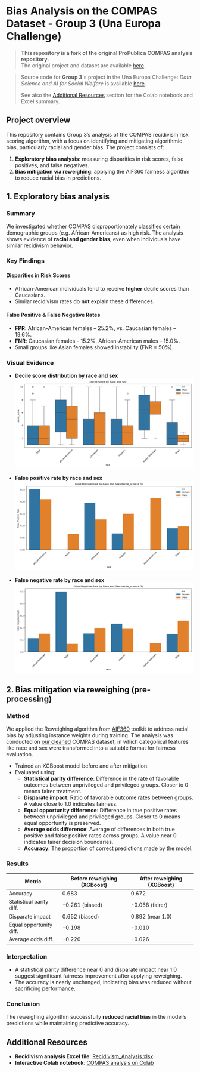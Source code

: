 # Bias Analysis on the COMPAS Dataset - Group 3 (Una Europa Challenge)

> **This repository is a fork of the original ProPublica COMPAS analysis repository.**  
> The original project and dataset are available [here](https://github.com/propublica/compas-analysis).

> Source code for **Group 3**'s project in the Una Europa Challenge: *Data Science and AI for Social Welfare* is available [here](https://github.com/banafshebamdad/compas-analysis/tree/master/DSAL_Madrid).
> 
> See also the [Additional Resources](#additional-resources) section for the Colab notebook and Excel summary.


## Project overview

This repository contains Group 3’s analysis of the COMPAS recidivism risk scoring algorithm, with a focus on identifying and mitigating algorithmic bias, particularly racial and gender bias. The project consists of:

1. **Exploratory bias analysis**: measuring disparities in risk scores, false positives, and false negatives.
2. **Bias mitigation via reweighing**: applying the AIF360 fairness algorithm to reduce racial bias in predictions.

## 1. Exploratory bias analysis

### Summary
We investigated whether COMPAS disproportionately classifies certain demographic groups (e.g. African-Americans) as high risk. The analysis shows evidence of **racial and gender bias**, even when individuals have similar recidivism behavior.

### Key Findings

#### Disparities in Risk Scores
- African-American individuals tend to receive **higher** decile scores than Caucasians.
- Similar recidivism rates do **not** explain these differences.

#### False Positive & False Negative Rates
- **FPR**: African-American females – 25.2%, vs. Caucasian females – 19.6%.
- **FNR**: Caucasian females – 15.2%, African-American males – 15.0%.
- Small groups like Asian females showed instability (FNR = 50%).

### Visual Evidence

- **Decile score distribution by race and sex**  
  ![Decile Score](DSAL_Madrid/analyze_compas_bias_plot/decile_score_by_race_and_sex.png)

- **False positive rate by race and sex**  
  ![FPR](DSAL_Madrid/analyze_compas_bias_plot/false_positive_rate_by_race_sex.png)

- **False negative rate by race and sex**  
  ![FNR](DSAL_Madrid/analyze_compas_bias_plot/false_negative_rate_by_race_sex.png)

## 2. Bias mitigation via reweighing (pre-processing)

### Method
We applied the Reweighing algorithm from [AIF360](https://aif360.readthedocs.io/) toolkit to address racial bias by adjusting instance weights during training. The analysis was conducted on [our cleaned](DSAL_Madrid/df_cleaned.csv) COMPAS dataset, in which categorical features like race and sex were transformed into a suitable format for fairness evaluation.

- Trained an XGBoost model before and after mitigation.
- Evaluated using:
  - **Statistical parity difference**: Difference in the rate of favorable outcomes between unprivileged and privileged groups. Closer to 0 means fairer treatment.
  - **Disparate impact**: Ratio of favorable outcome rates between groups. A value close to 1.0 indicates fairness.
  - **Equal opportunity difference**: Difference in true positive rates between unprivileged and privileged groups. Closer to 0 means equal opportunity is preserved.
  - **Average odds difference**: Average of differences in both true positive and false positive rates across groups. A value near 0 indicates fairer decision boundaries.
  - **Accuracy**: The proportion of correct predictions made by the model.

### Results

| Metric                       | Before reweighing (XGBoost) | After reweighing (XGBoost) |
| ---------------------------- | ----------------- | ---------------- |
| Accuracy                 | 0.683             | 0.672            |
| Statistical parity diff. | -0.261 (biased)   | -0.068 (fairer)  |
| Disparate impact         | 0.652 (biased)    | 0.892 (near 1.0) |
| Equal opportunity diff.  | -0.198            | -0.010           |
| Average odds diff.       | -0.220            | -0.026           |

### Interpretation
* A statistical parity difference near 0 and disparate impact near 1.0 suggest significant fairness improvement after applying reweighing.
* The accuracy is nearly unchanged, indicating bias was reduced without sacrificing performance.

### Conclusion
The reweighing algorithm successfully **reduced racial bias** in the model’s predictions while maintaining predictive accuracy.

## Additional Resources

- **Recidivism analysis Excel file**: [Recidivism_Analysis.xlsx](DSAL_Madrid/Recidivism_Analysis.xlsx)
- **Interactive Colab notebook**: [COMPAS analysis on Colab](https://colab.research.google.com/drive/1CsTRwBY57-8L7MOchOEg80s9Y2-TKCxM#scrollTo=AEZD_NJtjpl2)

